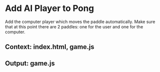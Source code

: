 # Add AI Player to Pong

Add the computer player which moves the paddle automatically.
Make sure that at this point there are 2 paddles: one for the user and one for the computer.

## Context: index.html, game.js
## Output: game.js
